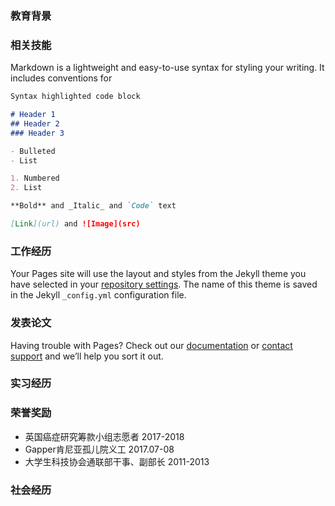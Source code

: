 ### 教育背景



### 相关技能  

Markdown is a lightweight and easy-to-use syntax for styling your writing. It includes conventions for

```markdown
Syntax highlighted code block

# Header 1
## Header 2
### Header 3

- Bulleted
- List

1. Numbered
2. List

**Bold** and _Italic_ and `Code` text

[Link](url) and ![Image](src)
```


### 工作经历

Your Pages site will use the layout and styles from the Jekyll theme you have selected in your [repository settings](https://github.com/YXJ248/YXJ248.github.io/settings). The name of this theme is saved in the Jekyll `_config.yml` configuration file.

### 发表论文

Having trouble with Pages? Check out our [documentation](https://help.github.com/categories/github-pages-basics/) or [contact support](https://github.com/contact) and we’ll help you sort it out.


### 实习经历


### 荣誉奖励
-	英国癌症研究筹款小组志愿者                                                  			                              2017-2018
-	Gapper肯尼亚孤儿院义工			                                                                                  2017.07-08
-	大学生科技协会通联部干事、副部长                                         	                                      2011-2013




### 社会经历

